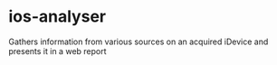 # ios-analyser
Gathers information from various sources on an acquired iDevice and presents it in a web report
